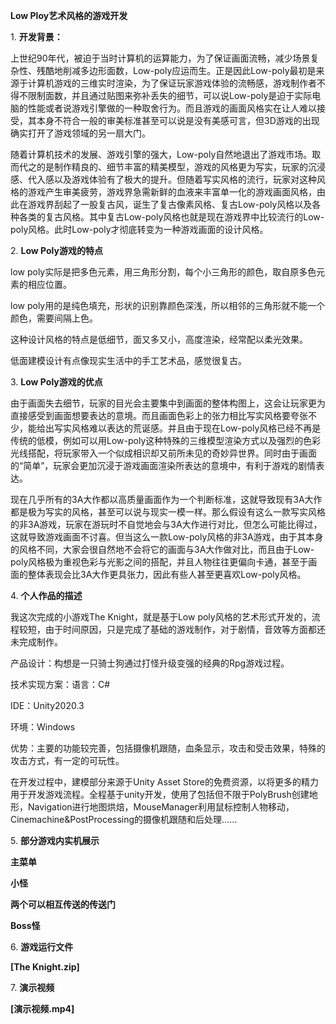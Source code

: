 ﻿
**Low Ploy艺术风格的游戏开发**

<a name="heading_0"></a>1. **开发背景：**

上世纪90年代，被迫于当时计算机的运算能力，为了保证画面流畅，减少场景复杂性、残酷地削减多边形面数，Low-poly应运而生。正是因此Low-poly最初是来源于计算机游戏的三维实时渲染，为了保证玩家游戏体验的流畅感，游戏制作者不得不限制面数，并且通过贴图来弥补丢失的细节，可以说Low-poly是迫于实际电脑的性能或者说游戏引擎做的一种取舍行为。而且游戏的画面风格实在让人难以接受，其本身不符合一般的审美标准甚至可以说是没有美感可言，但3D游戏的出现确实打开了游戏领域的另一扇大门。

随着计算机技术的发展、游戏引擎的强大，Low-poly自然地退出了游戏市场。取而代之的是制作精良的、细节丰富的精美模型，游戏的风格更为写实，玩家的沉浸感、代入感以及游戏体验有了极大的提升。但随着写实风格的流行，玩家对这种风格的游戏产生审美疲劳，游戏界急需新鲜的血液来丰富单一化的游戏画面风格，由此在游戏界刮起了一股复古风，诞生了复古像素风格、复古Low-poly风格以及各种各类的复古风格。其中复古Low-poly风格也就是现在游戏界中比较流行的Low-poly风格。此时Low-poly才彻底转变为一种游戏画面的设计风格。

<a name="heading_1"></a>2. **Low Poly游戏的特点**

low poly实际是把多色元素，用三角形分割，每个小三角形的颜色，取自原多色元素的相应位置。

low poly用的是纯色填充，形状的识别靠颜色深浅，所以相邻的三角形就不能一个颜色，需要间隔上色。

这种设计风格的特点是低细节，面又多又小，高度渲染，经常配以柔光效果。

低面建模设计有点像现实生活中的手工艺术品，感觉很复古。

<a name="heading_2"></a>3. **Low Poly游戏的优点**

由于画面失去细节，玩家的目光会主要集中到画面的整体构图上，这会让玩家更为直接感受到画面想要表达的意境。而且画面色彩上的张力相比写实风格要夸张不少，能给出写实风格难以表达的荒诞感。并且由于现在Low-poly风格已经不再是传统的低模，例如可以用Low-poly这种特殊的三维模型渲染方式以及强烈的色彩光线搭配，将玩家带入一个似成相识却又前所未见的奇妙异世界。同时由于画面的“简单”，玩家会更加沉浸于游戏画面渲染所表达的意境中，有利于游戏的剧情表达。

现在几乎所有的3A大作都以高质量画面作为一个判断标准，这就导致现有3A大作都是极为写实的风格，甚至可以说与现实一模一样。那么假设有这么一款写实风格的非3A游戏，玩家在游玩时不自觉地会与3A大作进行对比，但怎么可能比得过，这就导致游戏画面不讨喜。但当这么一款Low-poly风格的非3A游戏，由于其本身的风格不同，大家会很自然地不会将它的画面与3A大作做对比，而且由于Low-poly风格极为重视色彩与光影之间的搭配，并且人物往往更偏向卡通，甚至于画面的整体表现会比3A大作更具张力，因此有些人甚至更喜欢Low-poly风格。

<a name="heading_3"></a>4. **个人作品的描述**

我这次完成的小游戏The Knight，就是基于Low poly风格的艺术形式开发的，流程较短，由于时间原因，只是完成了基础的游戏制作，对于剧情，音效等方面都还未完成制作。

产品设计：构想是一只骑士狗通过打怪升级变强的经典的Rpg游戏过程。

技术实现方案：语言：C#

IDE：Unity2020.3

环境：Windows

优势：主要的功能较完善，包括摄像机跟随，血条显示，攻击和受击效果，特殊的攻击方式，有一定的可玩性。

在开发过程中，建模部分来源于Unity Asset Store的免费资源，以将更多的精力用于开发游戏流程。全程基于unity开发，使用了包括但不限于PolyBrush创建地形，Navigation进行地图烘焙，MouseManager利用鼠标控制人物移动，Cinemachine&PostProcessing的摄像机跟随和后处理……

<a name="heading_4"></a>5.  **部分游戏内实机展示**

<a name="heading_5"></a>**主菜单**

<a name="heading_6"></a>**小怪**

<a name="heading_7"></a>**两个可以相互传送的传送门**

<a name="heading_8"></a>**Boss怪**

<a name="heading_9"></a>6. **游戏运行文件**

**[The Knight.zip]**

<a name="heading_10"></a>7. **演示视频**

**[演示视频.mp4]**

